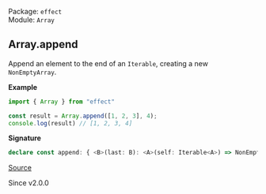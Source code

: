 Package: `effect`<br />
Module: `Array`<br />

## Array.append

Append an element to the end of an `Iterable`, creating a new `NonEmptyArray`.

**Example**

```ts
import { Array } from "effect"

const result = Array.append([1, 2, 3], 4);
console.log(result) // [1, 2, 3, 4]
```

**Signature**

```ts
declare const append: { <B>(last: B): <A>(self: Iterable<A>) => NonEmptyArray<A | B>; <A, B>(self: Iterable<A>, last: B): NonEmptyArray<A | B>; }
```

[Source](https://github.com/Effect-TS/effect/tree/main/packages/effect/src/Array.ts#L412)

Since v2.0.0